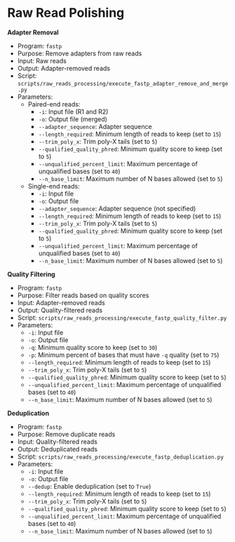 # Raw Read Polishing

**Adapter Removal**

* Program: `fastp`
* Purpose: Remove adapters from raw reads
* Input: Raw reads
* Output: Adapter-removed reads
* Script: `scripts/raw_reads_processing/execute_fastp_adapter_remove_and_merge.py`
* Parameters:
	+ Paired-end reads:
		- `-i`: Input file (R1 and R2)
		- `-o`: Output file (merged)
		- `--adapter_sequence`: Adapter sequence
		- `--length_required`: Minimum length of reads to keep (set to `15`)
		- `--trim_poly_x`: Trim poly-X tails (set to `5`)
		- `--qualified_quality_phred`: Minimum quality score to keep (set to `5`)
		- `--unqualified_percent_limit`: Maximum percentage of unqualified bases (set to `40`)
		- `--n_base_limit`: Maximum number of N bases allowed (set to `5`)
	+ Single-end reads:
		- `-i`: Input file
		- `-o`: Output file
		- `--adapter_sequence`: Adapter sequence (not specified)
		- `--length_required`: Minimum length of reads to keep (set to `15`)
		- `--trim_poly_x`: Trim poly-X tails (set to `5`)
		- `--qualified_quality_phred`: Minimum quality score to keep (set to `5`)
		- `--unqualified_percent_limit`: Maximum percentage of unqualified bases (set to `40`)
		- `--n_base_limit`: Maximum number of N bases allowed (set to `5`)

**Quality Filtering**

* Program: `fastp`
* Purpose: Filter reads based on quality scores
* Input: Adapter-removed reads
* Output: Quality-filtered reads
* Script: `scripts/raw_reads_processing/execute_fastp_quality_filter.py`
* Parameters:
	+ `-i`: Input file
	+ `-o`: Output file
	+ `-q`: Minimum quality score to keep (set to `30`)
	+ `-p`: Minimum percent of bases that must have `-q` quality (set to `75`)
	+ `--length_required`: Minimum length of reads to keep (set to `15`)
	+ `--trim_poly_x`: Trim poly-X tails (set to `5`)
	+ `--qualified_quality_phred`: Minimum quality score to keep (set to `5`)
	+ `--unqualified_percent_limit`: Maximum percentage of unqualified bases (set to `40`)
	+ `--n_base_limit`: Maximum number of N bases allowed (set to `5`)

**Deduplication**

* Program: `fastp`
* Purpose: Remove duplicate reads
* Input: Quality-filtered reads
* Output: Deduplicated reads
* Script: `scripts/raw_reads_processing/execute_fastp_deduplication.py`
* Parameters:
	+ `-i`: Input file
	+ `-o`: Output file
	+ `--dedup`: Enable deduplication (set to `True`)
	+ `--length_required`: Minimum length of reads to keep (set to `15`)
	+ `--trim_poly_x`: Trim poly-X tails (set to `5`)
	+ `--qualified_quality_phred`: Minimum quality score to keep (set to `5`)
	+ `--unqualified_percent_limit`: Maximum percentage of unqualified bases (set to `40`)
	+ `--n_base_limit`: Maximum number of N bases allowed (set to `5`)